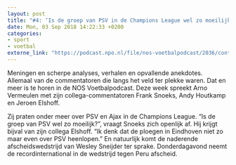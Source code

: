 ```yaml
---
layout: post
title: "#4: ‘Is de groep van PSV in de Champions League wel zo moeilijk?’"
date: Mon, 03 Sep 2018 14:22:33 +0200
categories: 
- sport 
- voetbal 
externe_link: "https://podcast.npo.nl/file/nos-voetbalpodcast/2036/content.omroep.nl/portal/podcast/nporadio1/nos-voetbalpodcast/2018/09/nporadio1_nos-voetbalpodcast_20180903_de-nos-voetbalpodcast-4-is-de-groep-van-psv-in-de-champions-league-wel-zo-moeilijk.mp3"
---
```


Meningen en scherpe analyses, verhalen en opvallende anekdotes. Allemaal van de commentatoren die langs het veld ter plekke waren. Dat en meer is te horen in de NOS Voetbalpodcast.
Deze week spreekt Arno Vermeulen met zijn collega-commentatoren Frank Snoeks, Andy Houtkamp en Jeroen Elshoff. 

Zij praten onder meer over PSV en Ajax in de Champions League. “Is de groep van PSV wel zo moeilijk?”, vraagt Snoeks zich openlijk af. Hij krijgt bijval van zijn collega Elshoff. “Ik denk dat de ploegen in Eindhoven niet zo maar even over PSV heenlopen.”
En natuurlijk komt de naderende afscheidswedstrijd van Wesley Sneijder ter sprake. Donderdagavond neemt de recordinternational in de wedstrijd tegen Peru afscheid.
